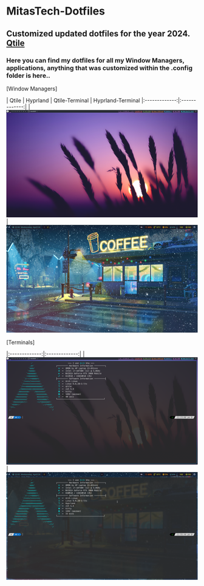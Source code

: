 # MitasTech-Dotfiles

## Customized updated dotfiles for the year 2024. [Qtile]([https://awesomewm.org/](https://qtile.org/))
### Here you can find my dotfiles for all my Window Managers, applications, anything that was customized within the .config folder is here.. 

[Window Managers]

|     Qtile   | Hyprland | Qtile-Terminal | Hyprland-Terminal 
|:-------------:|:-------------:|
|![](./Screenshots//Qtile-WM.png)|![](./Screenshots/Hyprland-2.png)

[Terminals]

|:-------------:|:-------------:|
|![](./Screenshots/Qtile-Terminal.png)|![](./Screenshots/Hyprland-1.png)
```

